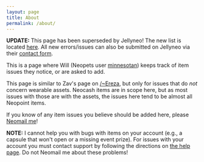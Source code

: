 ```yaml
---
layout: page
title: About
permalink: /about/
---
```


**UPDATE:** This page has been superseded by Jellyneo! The new list is located [here][jellyneo-list]. All new errors/issues can also be submitted on Jellyneo via their [contact form][jellyneo-contact].

This is a page where Will (Neopets user [minnesotan][userlookup]) keeps track of item issues they notice, or are asked to add.

This page is similar to Zav's page on [/~Ereza][ereza], but only for issues that do _not_ concern wearable assets. Neocash items are in scope here, but as most issues with those are with the assets, the issues here tend to be almost all Neopoint items.

If you know of any item issues you believe should be added here, please [Neomail me][neomail]!

**NOTE:** I cannot help you with bugs with items on your account (e.g., a capsule that won't open or a missing event prize). For issues with your account you must contact support by following the directions on [the help page][neo-help]. Do not Neomail me about these problems!


[ereza]: http://www.neopets.com/~Ereza
[jellyneo-contact]: https://items.jellyneo.net/contact/?contact_page=item-error-list&contact_type=error
[jellyneo-list]: https://items.jellyneo.net/item-error-list/
[neo-help]: http://www.neopets.com/help.phtml
[neomail]: http://www.neopets.com/neomessages.phtml?type=send&recipient=minnesotan&subject=Item+Issues
[userlookup]: http://www.neopets.com/userlookup.phtml?user=minnesotan
